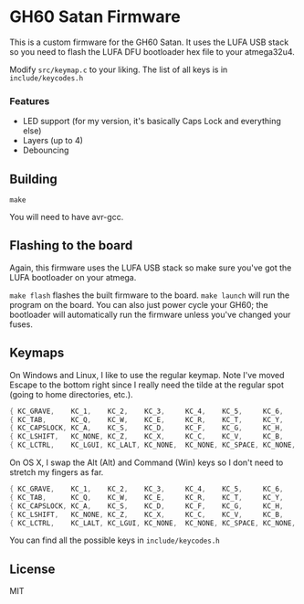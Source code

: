 GH60 Satan Firmware
====================
This is a custom firmware for the GH60 Satan. It uses the LUFA USB stack so you need to flash the LUFA DFU bootloader hex file to your atmega32u4.

Modify `src/keymap.c` to your liking. The list of all keys is in `include/keycodes.h`

### Features
* LED support (for my version, it's basically Caps Lock and everything else)
* Layers (up to 4)
* Debouncing

## Building
`make`

You will need to have avr-gcc.

## Flashing to the board
Again, this firmware uses the LUFA USB stack so make sure you've got the LUFA bootloader on your atmega.

`make flash` flashes the built firmware to the board.
`make launch` will run the program on the board. You can also just power cycle your GH60; the bootloader will automatically run the firmware unless you've changed your fuses.

## Keymaps
On Windows and Linux, I like to use the regular keymap. Note I've moved Escape to the bottom right since I really need the tilde at the regular spot (going to home directories, etc.).

```C
{ KC_GRAVE,    KC_1,    KC_2,    KC_3,     KC_4,    KC_5,     KC_6,    KC_7,     KC_8,    KC_9,     KC_0,      KC_MINUS,    KC_EQUAL,    KC_BSPACE },
{ KC_TAB,      KC_Q,    KC_W,    KC_E,     KC_R,    KC_T,     KC_Y,    KC_U,     KC_I,    KC_O,     KC_P,      KC_LBRACKET, KC_RBRACKET, KC_BSLASH },
{ KC_CAPSLOCK, KC_A,    KC_S,    KC_D,     KC_F,    KC_G,     KC_H,    KC_J,     KC_K,    KC_L,     KC_SCOLON, KC_QUOTE,    KC_NONE,     KC_ENTER },
{ KC_LSHIFT,   KC_NONE, KC_Z,    KC_X,     KC_C,    KC_V,     KC_B,    KC_N,     KC_M,    KC_COMMA, KC_DOT,    KC_SLASH,    KC_NONE,     KC_RSHIFT },
{ KC_LCTRL,    KC_LGUI, KC_LALT, KC_NONE,  KC_NONE, KC_SPACE, KC_NONE, KC_NONE,  KC_NONE, KC_NONE,  KC_LAYER_0, KC_LAYER_1, KC_MUTE,     KC_ESCAPE }
```

On OS X, I swap the Alt (Alt) and Command (Win) keys so I don't need to stretch my fingers as far.

```C
{ KC_GRAVE,    KC_1,    KC_2,    KC_3,     KC_4,    KC_5,     KC_6,    KC_7,     KC_8,    KC_9,     KC_0,      KC_MINUS,    KC_EQUAL,    KC_BSPACE },
{ KC_TAB,      KC_Q,    KC_W,    KC_E,     KC_R,    KC_T,     KC_Y,    KC_U,     KC_I,    KC_O,     KC_P,      KC_LBRACKET, KC_RBRACKET, KC_BSLASH },
{ KC_CAPSLOCK, KC_A,    KC_S,    KC_D,     KC_F,    KC_G,     KC_H,    KC_J,     KC_K,    KC_L,     KC_SCOLON, KC_QUOTE,    KC_NONE,     KC_ENTER },
{ KC_LSHIFT,   KC_NONE, KC_Z,    KC_X,     KC_C,    KC_V,     KC_B,    KC_N,     KC_M,    KC_COMMA, KC_DOT,    KC_SLASH,    KC_NONE,     KC_RSHIFT },
{ KC_LCTRL,    KC_LALT, KC_LGUI, KC_NONE,  KC_NONE, KC_SPACE, KC_NONE, KC_NONE,  KC_NONE, KC_NONE,  KC_LAYER_0, KC_LAYER_1, KC_MUTE,     KC_ESCAPE }
```

You can find all the possible keys in `include/keycodes.h`

## License
MIT

